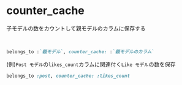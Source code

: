 # counter_cache
  
子モデルの数をカウントして親モデルのカラムに保存する

<br>

```rb
belongs_to :`親モデル`, counter_cache: :`親モデルのカラム` 
```

(例)`Post モデル`の`likes_count`カラムに関連付く`Like モデル`の数を保存

```rb
belongs_to :post, counter_cache: :likes_count
```
